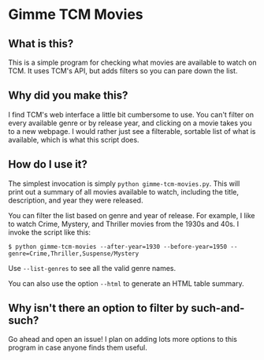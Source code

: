 # Gimme TCM Movies

## What is this?

This is a simple program for checking what movies are available to watch on
TCM. It uses TCM's API, but adds filters so you can pare down the list.

## Why did you make this?

I find TCM's web interface a little bit cumbersome to use. You can't filter on
every available genre or by release year, and clicking on a movie takes you to
a new webpage. I would rather just see a filterable, sortable list of what is
available, which is what this script does.

## How do I use it?

The simplest invocation is simply `python gimme-tcm-movies.py`. This will print
out a summary of all movies available to watch, including the title,
description, and year they were released.

You can filter the list based on genre and year of release. For example, I like
to watch Crime, Mystery, and Thriller movies from the 1930s and 40s. I invoke
the script like this:

```
$ python gimme-tcm-movies --after-year=1930 --before-year=1950 --genre=Crime,Thriller,Suspense/Mystery
```

Use `--list-genres` to see all the valid genre names.

You can also use the option `--html` to generate an HTML table summary.

## Why isn't there an option to filter by such-and-such?

Go ahead and open an issue! I plan on adding lots more options to this program
in case anyone finds them useful.

